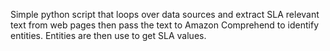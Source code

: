 Simple python script that loops over data sources and extract SLA relevant text from web pages then pass the text to Amazon Comprehend to identify entities. Entities are then use to get SLA values. 
